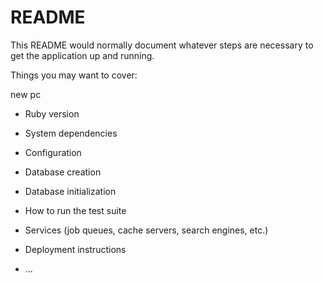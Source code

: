 # README

This README would normally document whatever steps are necessary to get the
application up and running.

Things you may want to cover:

new pc

* Ruby version

* System dependencies

* Configuration

* Database creation

* Database initialization

* How to run the test suite

* Services (job queues, cache servers, search engines, etc.)

* Deployment instructions

* ...
